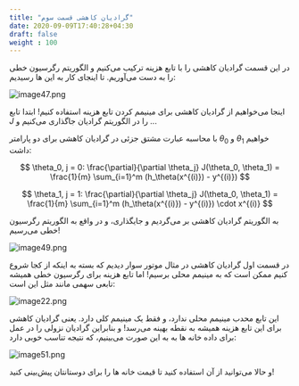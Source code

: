 ```yaml
---
title: "گرادیان کاهشی قسمت سوم"
date: 2020-09-09T17:40:28+04:30
draft: false
weight : 100
---
```


در این قسمت گرادیان کاهشی را با تابع هزینه ترکیب
می‌کنیم و الگوریتم رگرسیون خطی را به دست می‌آوریم.
تا اینجای کار به این ها رسیدیم:

![image47.png](../images/image47.png?width=40pc)

اینجا می‌خواهیم از گرادیان کاهشی برای مینیمم کردن
تابع هزینه استفاده کنیم!
ابتدا تابع $J$ را در الگوریتم گرادیان جاگذاری می‌کنیم و ...

با محاسبه عبارت مشتق جزئی در گرادیان کاهشی برای
دو پارامتر $\theta_0$ و $\theta_1$ خواهیم داشت:

$$ \theta_0, j = 0: \frac{\partial}{\partial \theta_j} J(\theta_0, \theta_1) = \frac{1}{m} \sum_{i=1}^m (h_\theta(x^{(i)}) - y^{(i)}) $$

$$ \theta_1, j = 1: \frac{\partial}{\partial \theta_j} J(\theta_0, \theta_1) = \frac{1}{m} \sum_{i=1}^m (h_\theta(x^{(i)}) - y^{(i)}) \cdot x^{(i)} $$

به الگوریتم گرادیان کاهشی بر‌ می‌گردیم و جایگذاری،
و در واقع به الگوریتم رگرسیون خطی می‌رسیم!

![image49.png](../images/image49.png?width=35pc)

در قسمت اول گرادیان کاهشی در مثال موتور سوار
دیدیم که بسته به اینکه از کجا شروع کنیم ممکن است
که به مینیمم محلی برسیم!
اما تابع هزینه برای رگرسیون خطی همیشه تابعی سهمی
مانند مثل این است:

![image22.png](../images/image22.png?width=25pc)

این تابع <span class="top-dict" data-tipso="convex">محدب</span> مینیمم
محلی ندارد، و فقط
یک مینیمم کلی دارد.
یعنی گرادیان کاهشی
برای این تابع هزینه
همیشه به نقطه بهینه می‌رسد!
و بنابراین گرادیان نزولی را در عمل برای داده خانه ها به
به این صورت می‌بینیم، که نتیجه تناسب خوبی دارد:

![image51.png](../images/image51.png?width=35pc)

و حالا می‌توانید از آن استفاده کنید تا قیمت خانه ها
را برای دوستانتان پیش‌بینی کنید!
